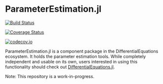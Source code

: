 # ParameterEstimation.jl

[![Build Status](https://travis-ci.org/ChrisRackauckas/ParameterEstimation.jl.svg?branch=master)](https://travis-ci.org/ChrisRackauckas/ParameterEstimation.jl)

[![Coverage Status](https://coveralls.io/repos/ChrisRackauckas/ParameterEstimation.jl/badge.svg?branch=master&service=github)](https://coveralls.io/github/ChrisRackauckas/ParameterEstimation.jl?branch=master)

[![codecov.io](http://codecov.io/github/ChrisRackauckas/ParameterEstimation.jl/coverage.svg?branch=master)](http://codecov.io/github/ChrisRackauckas/ParameterEstimation.jl?branch=master)

ParameterEstimation.jl is a component package in the DifferentialEquations ecosystem. It holds the
parameter estimation tools. While completely independent
and usable on its own, users interested in using this
functionality should check out [DifferentialEquations.jl](https://github.com/JuliaDiffEq/DifferentialEquations.jl).

Note: This repository is a work-in-progress.
